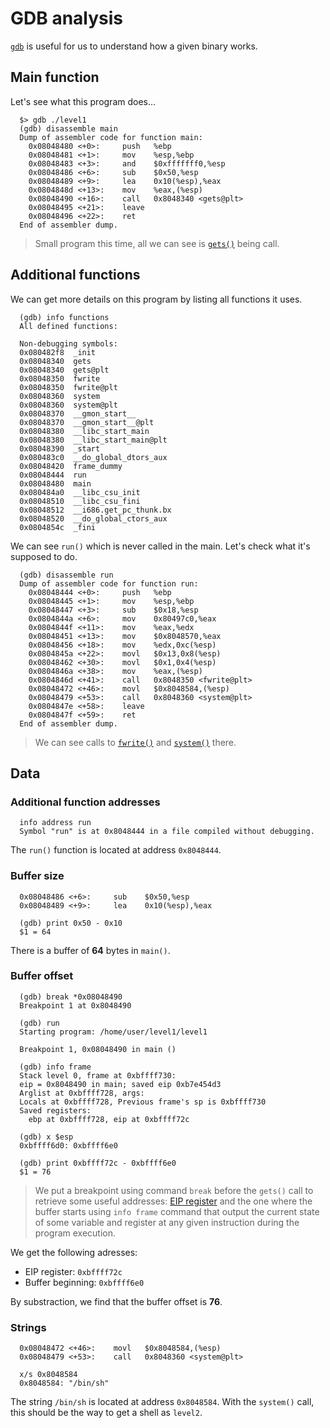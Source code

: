 # GDB analysis

[`gdb`](https://linux.die.net/man/1/gdb) is useful for us to understand how a given binary works.

## Main function

Let's see what this program does...

```gdb
  $> gdb ./level1
  (gdb) disassemble main
  Dump of assembler code for function main:
    0x08048480 <+0>:     push   %ebp
    0x08048481 <+1>:     mov    %esp,%ebp
    0x08048483 <+3>:     and    $0xfffffff0,%esp
    0x08048486 <+6>:     sub    $0x50,%esp
    0x08048489 <+9>:     lea    0x10(%esp),%eax
    0x0804848d <+13>:    mov    %eax,(%esp)
    0x08048490 <+16>:    call   0x8048340 <gets@plt>
    0x08048495 <+21>:    leave  
    0x08048496 <+22>:    ret    
  End of assembler dump.
```

> Small program this time, all we can see is [`gets()`](https://linux.die.net/man/3/gets) being call.

## Additional functions

We can get more details on this program by listing all functions it uses.

```gdb
  (gdb) info functions
  All defined functions:

  Non-debugging symbols:
  0x080482f8  _init
  0x08048340  gets
  0x08048340  gets@plt
  0x08048350  fwrite
  0x08048350  fwrite@plt
  0x08048360  system
  0x08048360  system@plt
  0x08048370  __gmon_start__
  0x08048370  __gmon_start__@plt
  0x08048380  __libc_start_main
  0x08048380  __libc_start_main@plt
  0x08048390  _start
  0x080483c0  __do_global_dtors_aux
  0x08048420  frame_dummy
  0x08048444  run
  0x08048480  main
  0x080484a0  __libc_csu_init
  0x08048510  __libc_csu_fini
  0x08048512  __i686.get_pc_thunk.bx
  0x08048520  __do_global_ctors_aux
  0x0804854c  _fini
```

We can see `run()` which is never called in the main. Let's check what it's supposed to do.

```gdb
  (gdb) disassemble run
  Dump of assembler code for function run:
    0x08048444 <+0>:     push   %ebp
    0x08048445 <+1>:     mov    %esp,%ebp
    0x08048447 <+3>:     sub    $0x18,%esp
    0x0804844a <+6>:     mov    0x80497c0,%eax
    0x0804844f <+11>:    mov    %eax,%edx
    0x08048451 <+13>:    mov    $0x8048570,%eax
    0x08048456 <+18>:    mov    %edx,0xc(%esp)
    0x0804845a <+22>:    movl   $0x13,0x8(%esp)
    0x08048462 <+30>:    movl   $0x1,0x4(%esp)
    0x0804846a <+38>:    mov    %eax,(%esp)
    0x0804846d <+41>:    call   0x8048350 <fwrite@plt>
    0x08048472 <+46>:    movl   $0x8048584,(%esp)
    0x08048479 <+53>:    call   0x8048360 <system@plt>
    0x0804847e <+58>:    leave  
    0x0804847f <+59>:    ret    
  End of assembler dump.
```

> We can see calls to [`fwrite()`](https://linux.die.net/man/3/fwrite) and [`system()`](https://man7.org/linux/man-pages/man3/system.3.html) there.

## Data

### Additional function addresses

```gdb
  info address run
  Symbol "run" is at 0x8048444 in a file compiled without debugging.
```

The `run()` function is located at address `0x8048444`.

### Buffer size

```gdb
  0x08048486 <+6>:     sub    $0x50,%esp
  0x08048489 <+9>:     lea    0x10(%esp),%eax

  (gdb) print 0x50 - 0x10
  $1 = 64
```

There is a buffer of **64** bytes in `main()`.

### Buffer offset

```gdb
  (gdb) break *0x08048490
  Breakpoint 1 at 0x8048490

  (gdb) run 
  Starting program: /home/user/level1/level1 

  Breakpoint 1, 0x08048490 in main ()

  (gdb) info frame
  Stack level 0, frame at 0xbffff730:
  eip = 0x8048490 in main; saved eip 0xb7e454d3
  Arglist at 0xbffff728, args: 
  Locals at 0xbffff728, Previous frame's sp is 0xbffff730
  Saved registers:
    ebp at 0xbffff728, eip at 0xbffff72c

  (gdb) x $esp
  0xbffff6d0: 0xbffff6e0

  (gdb) print 0xbffff72c - 0xbffff6e0
  $1 = 76
```

> We put a breakpoint using command `break` before the `gets()` call to retrieve some useful addresses: [EIP register](https://security.stackexchange.com/questions/129499/what-does-eip-stand-for) and the one where the buffer starts using `info frame` command that output the current state of some variable and register at any given instruction during the program execution.

We get the following adresses:

- EIP register: `0xbffff72c`
- Buffer beginning: `0xbffff6e0`

By substraction, we find that the buffer offset is **76**.

### Strings

```gdb
  0x08048472 <+46>:    movl   $0x8048584,(%esp)
  0x08048479 <+53>:    call   0x8048360 <system@plt>

  x/s 0x8048584
  0x8048584: "/bin/sh"
```

The string `/bin/sh` is located at address `0x8048584`. With the `system()` call, this should be the way to get a shell as `level2`.